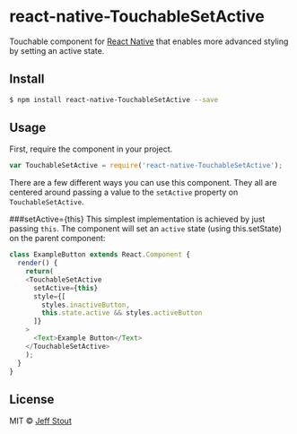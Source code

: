 # react-native-TouchableSetActive
Touchable component for [React Native](https://github.com/facebook/react-native) that enables more advanced styling by setting an active state.

## Install
```sh
$ npm install react-native-TouchableSetActive --save
```

## Usage
First, require the component in your project.
```javascript
var TouchableSetActive = require('react-native-TouchableSetActive');
```

There are a few different ways you can use this component. They all are centered around passing a value to the `setActive` property on `TouchableSetActive`.

###setActive={this}
This simplest implementation is achieved by just passing `this`. The component will set an `active` state (using this.setState) on the parent component:
```javascript
class ExampleButton extends React.Component {
  render() {
    return(
    <TouchableSetActive
      setActive={this}
      style={[
        styles.inactiveButton,
        this.state.active && styles.activeButton
      ]}
    >
      <Text>Example Button</Text>
    </TouchableSetActive>
    );
  }
}
```

## License
MIT © [Jeff Stout](http://jmstout.com)